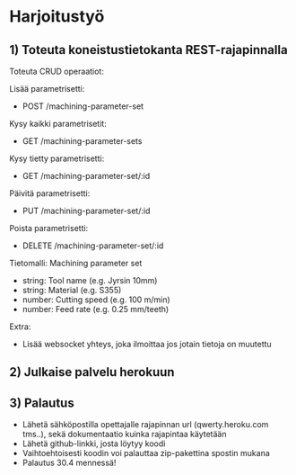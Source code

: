 # Harjoitustyö
  
## 1) Toteuta koneistustietokanta REST-rajapinnalla
  
Toteuta CRUD operaatiot:
  
Lisää parametrisetti:
- POST /machining-parameter-set
  
Kysy kaikki parametrisetit:
- GET /machining-parameter-sets
  
Kysy tietty parametrisetti:
- GET /machining-parameter-set/:id
  
Päivitä parametrisetti:
- PUT /machining-parameter-set/:id
  
Poista parametrisetti:
- DELETE /machining-parameter-set/:id
  
Tietomalli:
Machining parameter set
-	string: Tool name  (e.g. Jyrsin 10mm)
-	string: Material (e.g. S355)
-	number: Cutting speed (e.g. 100 m/min)
-	number: Feed rate (e.g. 0.25 mm/teeth)
  
Extra:
- Lisää websocket yhteys, joka ilmoittaa jos jotain tietoja on muutettu


## 2) Julkaise palvelu herokuun


## 3) Palautus

- Lähetä sähköpostilla opettajalle rajapinnan url (qwerty.heroku.com tms..), sekä dokumentaatio kuinka rajapintaa käytetään
- Lähetä github-linkki, josta löytyy koodi
- Vaihtoehtoisesti koodin voi palauttaa zip-pakettina spostin mukana
- Palautus 30.4 mennessä!






